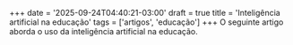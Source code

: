 +++
date = '2025-09-24T04:40:21-03:00'
draft = true
title = 'Inteligência artificial na educação'
tags = ['artigos', 'educação']
+++
O seguinte artigo aborda o uso da inteligência artificial na educação.
